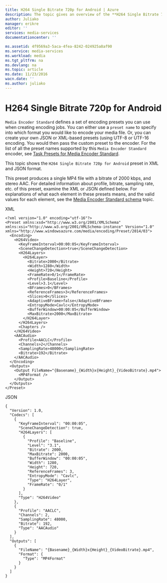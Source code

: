 ```yaml
---
title: H264 Single Bitrate 720p for Android | Azure
description: The topic gives an overview of the **H264 Single Bitrate 720p for Android** task preset.
author: Juliako
manager: erikre
editor: ''
services: media-services
documentationcenter: ''

ms.assetid: 4f9569a3-5aca-4fea-8242-024925a8af90
ms.service: media-services
ms.workload: media
ms.tgt_pltfrm: na
ms.devlang: na
ms.topic: article
ms.date: 11/23/2016
wacn.date: ''
ms.author: juliako
---
```


# H264 Single Bitrate 720p for Android
`Media Encoder Standard` defines a set of encoding presets you can use when creating encoding jobs. You can either use a `preset name` to specify into which format you would like to encode your media file. Or, you can create your own JSON or XML-based presets (using UTF-8 or UTF-16 encoding. You would then pass the custom preset to the encoder. For the list of all the preset names supported by this `Media Encoder Standard` encoder, see [Task Presets for Media Encoder Standard](./media-services-mes-presets-overview.md).  

This topic shows the `H264 Single Bitrate 720p for Android` preset in XML and JSON format.  

This preset produces a single MP4 file with a bitrate of 2000 kbps, and stereo AAC. For detailed information about profile, bitrate, sampling rate, etc. of this preset, examine the XML or JSON defined below. For explanations of what each element in these presets means, and the valid values for each element, see the [Media Encoder Standard schema](./media-services-mes-schema.md) topic.  

 XML  

    <?xml version="1.0" encoding="utf-16"?>  
    <Preset xmlns:xsd="http://www.w3.org/2001/XMLSchema" xmlns:xsi="http://www.w3.org/2001/XMLSchema-instance" Version="1.0" xmlns="http://www.windowsazure.com/media/encoding/Preset/2014/03">  
      <Encoding>  
        <H264Video>  
          <KeyFrameInterval>00:00:05</KeyFrameInterval>  
          <SceneChangeDetection>true</SceneChangeDetection>  
          <H264Layers>  
            <H264Layer>  
              <Bitrate>2000</Bitrate>  
              <Width>1280</Width>  
              <Height>720</Height>  
              <FrameRate>0/1</FrameRate>  
              <Profile>Baseline</Profile>  
              <Level>3.1</Level>  
              <BFrames>0</BFrames>  
              <ReferenceFrames>3</ReferenceFrames>  
              <Slices>0</Slices>  
              <AdaptiveBFrame>false</AdaptiveBFrame>  
              <EntropyMode>Cavlc</EntropyMode>  
              <BufferWindow>00:00:05</BufferWindow>  
              <MaxBitrate>2000</MaxBitrate>  
            </H264Layer>  
          </H264Layers>  
          <Chapters />  
        </H264Video>  
        <AACAudio>  
          <Profile>AACLC</Profile>  
          <Channels>2</Channels>  
          <SamplingRate>48000</SamplingRate>  
          <Bitrate>192</Bitrate>  
        </AACAudio>  
      </Encoding>  
      <Outputs>  
        <Output FileName="{Basename}_{Width}x{Height}_{VideoBitrate}.mp4">  
          <MP4Format />  
        </Output>  
      </Outputs>  
    </Preset>  

 JSON  

    {  
      "Version": 1.0,  
      "Codecs": [  
        {  
          "KeyFrameInterval": "00:00:05",  
          "SceneChangeDetection": true,  
          "H264Layers": [  
            {  
              "Profile": "Baseline",  
              "Level": "3.1",  
              "Bitrate": 2000,  
              "MaxBitrate": 2000,  
              "BufferWindow": "00:00:05",  
              "Width": 1280,  
              "Height": 720,  
              "ReferenceFrames": 3,  
              "EntropyMode": "Cavlc",  
              "Type": "H264Layer",  
              "FrameRate": "0/1"  
            }  
          ],  
          "Type": "H264Video"  
        },  
        {  
          "Profile": "AACLC",  
          "Channels": 2,  
          "SamplingRate": 48000,  
          "Bitrate": 192,  
          "Type": "AACAudio"  
        }  
      ],  
      "Outputs": [  
        {  
          "FileName": "{Basename}_{Width}x{Height}_{VideoBitrate}.mp4",  
          "Format": {  
            "Type": "MP4Format"  
          }  
        }  
      ]  
    }